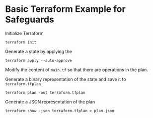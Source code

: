 # Basic Terraform Example for Safeguards

Initialize Terraform

```
terraform init
```

Generate a state by applying the 
```
terraform apply --auto-approve
```

Modify the content of `main.tf` so that there are operations in the plan.

Generate a binary representation of the state and save it to `terraform.tfplan`

```
terraform plan -out terraform.tfplan
```

Generate a JSON representation of the plan

```
terraform show -json terraform.tfplan > plan.json
```